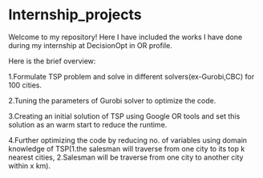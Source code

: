 # Internship_projects
Welcome to my repository! Here I have included the works I have done during my internship at DecisionOpt in OR profile.

Here is the brief overview:

1.Formulate TSP problem and solve in different solvers(ex-Gurobi,CBC) for 100 cities.

2.Tuning the parameters of Gurobi solver to optimize the code.

3.Creating an initial solution of TSP using Google OR tools and set this solution as an warm start to reduce the runtime.

4.Further optimizing the code by reducing no. of variables using domain knowledge of TSP(1.the salesman will traverse from one city to its top k nearest cities, 2.Salesman will be traverse from one city to another city within x km).
